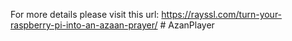 For more details please visit this url: https://rayssl.com/turn-your-raspberry-pi-into-an-azaan-prayer/ # AzanPlayer
